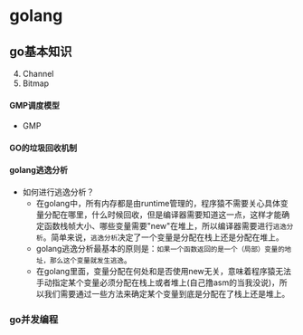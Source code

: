 # golang

## go基本知识
4. Channel
5. Bitmap

#### GMP调度模型
   - GMP
#### GO的垃圾回收机制
#### golang逃逸分析
- 如何进行逃逸分析？
   - 在golang中，所有内存都是由runtime管理的，程序猿不需要关心具体变量分配在哪里，什么时候回收，但是编译器需要知道这一点，这样才能确定函数栈帧大小、哪些变量需要"new"在堆上，所以编译器需要进行`逃逸分析`。简单来说，`逃逸分析`决定了一个变量是分配在栈上还是分配在堆上。
   - golang逃逸分析最基本的原则是：`如果一个函数返回的是一个（局部）变量的地址，那么这个变量就发生逃逸`。
   - 在golang里面，变量分配在何处和是否使用new无关，意味着程序猿无法手动指定某个变量必须分配在栈上或者堆上(自己撸asm的当我没说)，所以我们需要通过一些方法来确定某个变量到底是分配在了栈上还是堆上。



### go并发编程

